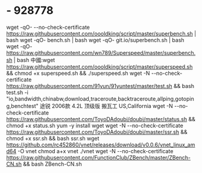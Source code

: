 # - 928778
wget -qO- --no-check-certificate https://raw.githubusercontent.com/oooldking/script/master/superbench.sh | bash
wget -qO- bench.sh | bash
wget -qO- git.io/superbench.sh | bash
wget -qO- https://raw.githubusercontent.com/wn789/Superspeed/master/superbench.sh | bash
中國:wget https://raw.githubusercontent.com/oooldking/script/master/superspeed.sh && chmod +x superspeed.sh && ./superspeed.sh
wget -N --no-check-certificate https://raw.githubusercontent.com/91yun/91yuntest/master/test.sh && bash test.sh -i "io,bandwidth,chinabw,download,traceroute,backtraceroute,allping,gotoping,benchtest"
途锐 2006款 4.2L 顶级版
搬瓦工
US,California
wget -N --no-check-certificate https://raw.githubusercontent.com/ToyoDAdoubi/doubi/master/status.sh && chmod +x status.sh
yum -y install wget
wget -N --no-check-certificate https://raw.githubusercontent.com/ToyoDAdoubi/doubi/master/ssr.sh && chmod +x ssr.sh && bash ssr.sh
wget https://github.com/rc452860/vnet/releases/download/v0.0.6/vnet_linux_amd64 -O vnet
chmod a+x vnet
./vnet
wget -N --no-check-certificate https://raw.githubusercontent.com/FunctionClub/ZBench/master/ZBench-CN.sh && bash ZBench-CN.sh
